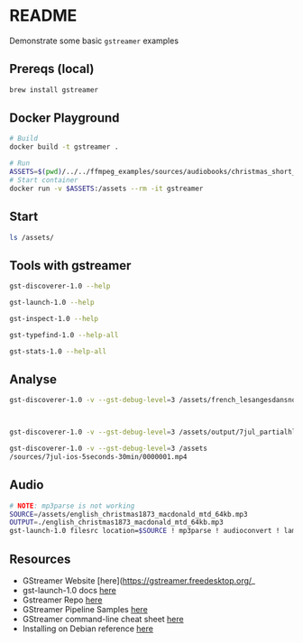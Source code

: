 # README  

Demonstrate some basic `gstreamer` examples  

## Prereqs (local)

```sh
brew install gstreamer
```

## Docker Playground

```sh
# Build
docker build -t gstreamer . 

# Run
ASSETS=$(pwd)/../../ffmpeg_examples/sources/audiobooks/christmas_short_works_2008_0812_64kb_mp3
# Start container
docker run -v $ASSETS:/assets --rm -it gstreamer 
```

## Start

```sh
ls /assets/
```

## Tools with gstreamer

```sh
gst-discoverer-1.0 --help 

gst-launch-1.0 --help 

gst-inspect-1.0 --help 

gst-typefind-1.0 --help-all 

gst-stats-1.0 --help-all    
```

## Analyse

```sh
gst-discoverer-1.0 -v --gst-debug-level=3 /assets/french_lesangesdansnoscampagnes_unknown_ezwa_64kb.mp3



gst-discoverer-1.0 -v --gst-debug-level=3 /assets/output/7jul_partialhlsaac_matchdurations_hls/file0.ts

gst-discoverer-1.0 -v --gst-debug-level=3 /assets
/sources/7jul-ios-5seconds-30min/0000001.mp4 

```

## Audio

```sh
# NOTE: mp3parse is not working
SOURCE=/assets/english_christmas1873_macdonald_mtd_64kb.mp3
OUTPUT=./english_christmas1873_macdonald_mtd_64kb.mp3
gst-launch-1.0 filesrc location=$SOURCE ! mp3parse ! audioconvert ! lame ! filesink location=$OUTPUT
```




## Resources

* GStreamer Website [here](https://gstreamer.freedesktop.org/_
* gst-launch-1.0 docs [here](https://gstreamer.freedesktop.org/documentation/tools/gst-launch.html?gi-language=c)
* Gstreamer Repo [here](https://gitlab.freedesktop.org/gstreamer/gstreamer)  
* GStreamer Pipeline Samples [here](https://gist.github.com/hum4n0id/cda96fb07a34300cdb2c0e314c14df0a)
* GStreamer command-line cheat sheet [here](https://github.com/matthew1000/gstreamer-cheat-sheet)
* Installing on Debian reference [here](https://gstreamer.freedesktop.org/documentation/installing/on-linux.html?gi-language=c)  
